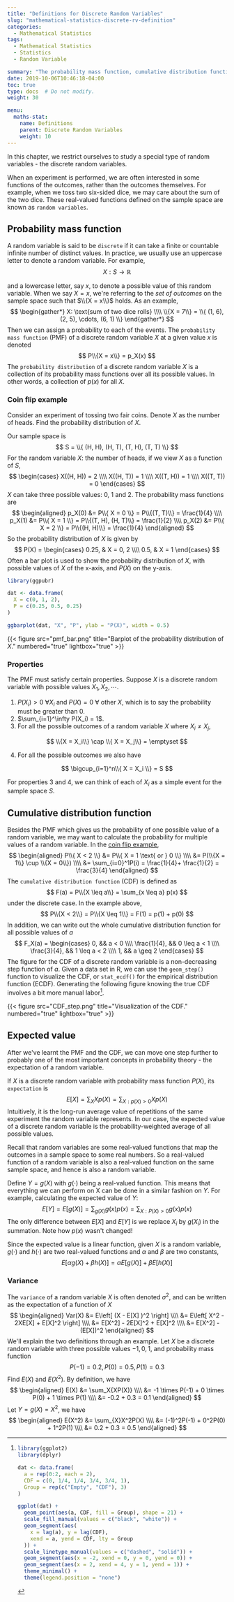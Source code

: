 ```yaml
---
title: "Definitions for Discrete Random Variables"
slug: "mathematical-statistics-discrete-rv-definition"
categories:
  - Mathematical Statistics
tags:
  - Mathematical Statistics
  - Statistics
  - Random Variable

summary: "The probability mass function, cumulative distribution function, expectation and variance for random variables."
date: 2019-10-06T10:46:18-04:00
toc: true
type: docs  # Do not modify.
weight: 30

menu:
  maths-stat:
    name: Definitions
    parent: Discrete Random Variables
    weight: 10
---
```


In this chapter, we restrict ourselves to study a special type of random variables - the discrete random variables.

When an experiment is performed, we are often interested in some functions of the outcomes, rather than the outcomes themselves. For example, when we toss two six-sided dice, we may care about the sum of the two dice. These real-valued functions defined on the sample space are known as `random variables`.

## Probability mass function

A random variable is said to be `discrete` if it can take a finite or countable infinite number of distinct values. In practice, we usually use an uppercase letter to denote a random variable. For example,
$$
X: S \rightarrow \mathbb{R}
$$


and a lowercase letter, say $x$, to denote a possible value of this random variable. When we say $X = x$, we're referring to the *set of outcomes* on the sample space such that $\\{X = x\\}$ holds. As an example,
$$
\begin{gather*}
    X: \text{sum of two dice rolls} \\\\
    \\{X = 7\\} = \\{ (1, 6), (2, 5), \cdots, (6, 1) \\}
\end{gather*}
$$
Then we can assign a probability to each of the events. The `probability mass function` (PMF) of a discrete random variable $X$ at a given value $x$ is denoted
$$
P\\{X = x\\} = p_X(x)
$$
The `probability distribution` of a discrete random variable $X$ is a collection of its probability mass functions over all its possible values. In other words, a collection of $p(x)$ for all $X$.

### Coin flip example

Consider an experiment of tossing two fair coins. Denote $X$ as the number of heads. Find the probability distribution of $X$.

Our sample space is
$$
S = \\{ (H, H), (H, T), (T, H), (T, T) \\}
$$
For the random variable $X$: the number of heads, if we view $X$ as a function of $S$,
$$
\begin{cases}
    X((H, H)) = 2 \\\\
    X((H, T)) = 1 \\\\
    X((T, H)) = 1 \\\\
    X((T, T)) = 0
\end{cases}
$$
$X$ can take three possible values: 0, 1 and 2. The probability mass functions are
$$
\begin{aligned}
    p_X(0) &= P\\{ X = 0 \\} = P\\{(T, T)\\} = \frac{1}{4} \\\\
    p_X(1) &= P\\{ X = 1 \\} = P\\{(T, H), (H, T)\\} = \frac{1}{2} \\\\
    p_X(2) &= P\\{ X = 2 \\} = P\\{(H, H)\\} = \frac{1}{4}
\end{aligned}
$$
So the probability distribution of $X$ is given by
$$
P(X) = \begin{cases}
    0.25, & X = 0, 2 \\\\
    0.5, & X = 1
\end{cases}
$$
Often a bar plot is used to show the probability distribution of $X$, with possible values of $X$ of the x-axis, and $P(X)$ on the y-axis.

```r
library(ggpubr)

dat <- data.frame(
  X = c(0, 1, 2),
  P = c(0.25, 0.5, 0.25)
)

ggbarplot(dat, "X", "P", ylab = "P(X)", width = 0.5)
```

{{< figure src="pmf_bar.png" title="Barplot of the probability distribution of $X$." numbered="true" lightbox="true" >}}

### Properties

The PMF must satisfy certain properties. Suppose $X$ is a discrete random variable with possible values $X_1, X_2, \cdots$.

1. $P(X_i) > 0$ $\forall X_i$ and $P(X) = 0$ $\forall$ other $X$, which is to say the probability must be greater than 0.
2. $\sum_{i=1}^\infty P(X_i) = 1$.
3. For all the possible outcomes of a random variable $X$ where $X_i \neq X_j$,

$$
\\{X = X_i\\} \cap \\{ X = X_j\\} = \emptyset
$$

4. For all the possible outcomes we also have

$$
\bigcup_{i=1}^n\\{ X = X_i \\} = S
$$

For properties 3 and 4, we can think of each of $X_i$ as a simple event for the sample space $S$.

## Cumulative distribution function

Besides the PMF which gives us the probability of one possible value of a random variable, we may want to calculate the probability for multiple values of a random variable. In the [coin flip example](#coin-flip-example),
$$
\begin{aligned}
    P\\{ X < 2 \\} &= P\\{ X = 1 \text{ or } 0 \\} \\\\
    &= P(\\{X = 1\\} \cup \\{X = 0\\}) \\\\
    &= \sum_{i=0}^1P(i) = \frac{1}{4}+ \frac{1}{2} = \frac{3}{4}
\end{aligned}
$$
The `cumulative distribution function` (CDF) is defined as
$$
F(a) = P\\{X \leq a\\} = \sum_{x \leq a} p(x)
$$
under the discrete case. In the example above,
$$
P\\{X < 2\\} = P\\{X \leq 1\\} = F(1) = p(1) + p(0)
$$
In addition, we can write out the whole cumulative distribution function for all possible values of $a$
$$
F_X(a) = \begin{cases}
    0, && a < 0 \\\\
    \frac{1}{4}, && 0 \leq a < 1 \\\\
    \frac{3}{4}, && 1 \leq a < 2 \\\\
    1, && a \geq 2
\end{cases}
$$
The figure for the CDF of a discrete random variable is a non-decreasing step function of $a$. Given a data set in R, we can use the `geom_step()` function to visualize the CDF, or `stat_ecdf()` for the empirical distribution function (ECDF). Generating the following figure knowing the true CDF involves a bit more manual labor[^step-CDF].

{{< figure src="CDF_step.png" title="Visualization of the CDF." numbered="true" lightbox="true" >}}

## Expected value

After we've learnt the PMF and the CDF, we can move one step further to probably one of the most important concepts in probability theory - the expectation of a random variable.

If $X$ is a discrete random variable with probability mass function $P(X)$, its `expectation` is
$$
E[X] = \sum_X{Xp(X)} = \sum_{X: p(X) > 0}{Xp(X)}
$$
Intuitively, it is the long-run average value of repetitions of the same experiment the random variable represents. In our case, the expected value of a discrete random variable is the probability-weighted average of all possible values.

Recall that random variables are some real-valued functions that map the outcomes in a sample space to some real numbers. So a real-valued function of a random variable is also a real-valued function on the same sample space, and hence is also a random variable. 

Define $Y = g(X)$ with $g(\cdot)$ being a real-valued function.  This means that everything we can perform on X can be done in a similar fashion on $Y$. For example, calculating the expected value of $Y$:
$$
E[Y] = E[g(X)] = \sum_{g(X)}g(x)p(x) = \sum_{X:P(X) > 0}g(x)p(x)
$$
The only difference between $E[X]$ and $E[Y]$ is we replace $X_i$ by $g(X_i)$ in the summation. Note how $p(x)$ wasn't changed!

Since the expected value is a linear function, given $X$ is a random variable, $g(\cdot)$ and $h(\cdot)$ are two real-valued functions and $\alpha$ and $\beta$ are two constants,
$$
E[\alpha g(X) + \beta h(X)] = \alpha E[g(X)] + \beta E[h(X)]
$$

### Variance

The `variance` of a random variable $X$ is often denoted $\sigma^2$, and can be written as the expectation of a function of $X$
$$
\begin{aligned}
    Var(X) &= E\left[ (X - E[X] )^2 \right] \\\\
    &= E\left[ X^2 - 2XE[X] + E[X]^2 \right] \\\\
    &= E[X^2] - 2E[X]^2 + E[X]^2 \\\\
    &= E[X^2] - (E[X])^2
\end{aligned}
$$
We'll explain the two definitions through an example. Let $X$ be a discrete random variable with three possible values $-1, 0, 1$, and probability mass function
$$
P(-1) = 0.2, P(0) = 0.5, P(1) = 0.3
$$
Find $E(X)$ and $E(X^2)$. By definition, we have
$$
\begin{aligned}
    E(X) &= \sum_X{XP(X)} \\\\
    &= -1 \times P(-1) + 0 \times P(0) + 1 \times P(1) \\\\
    &= -0.2 + 0.3 = 0.1
\end{aligned}
$$
Let $Y = g(X) = X^2$, we have
$$
\begin{aligned}
    E(X^2) &= \sum_{X}X^2P(X) \\\\
    &= (-1)^2P(-1) + 0^2P(0) + 1^2P(1) \\\\
    &= 0.2 + 0.3 = 0.5
\end{aligned}
$$




[^step-CDF]:
    ```r
    library(ggplot2)
    library(dplyr)
    
    dat <- data.frame(
      a = rep(0:2, each = 2),
      CDF = c(0, 1/4, 1/4, 3/4, 3/4, 1),
      Group = rep(c("Empty", "CDF"), 3)
    )
    
    ggplot(dat) +
      geom_point(aes(a, CDF, fill = Group), shape = 21) +
      scale_fill_manual(values = c("black", "white")) +
      geom_segment(aes(
        x = lag(a), y = lag(CDF),
        xend = a, yend = CDF, lty = Group
      )) +
      scale_linetype_manual(values = c("dashed", "solid")) +
      geom_segment(aes(x = -2, xend = 0, y = 0, yend = 0)) +
      geom_segment(aes(x = 2, xend = 4, y = 1, yend = 1)) +
      theme_minimal() +
      theme(legend.position = "none")
    ```





